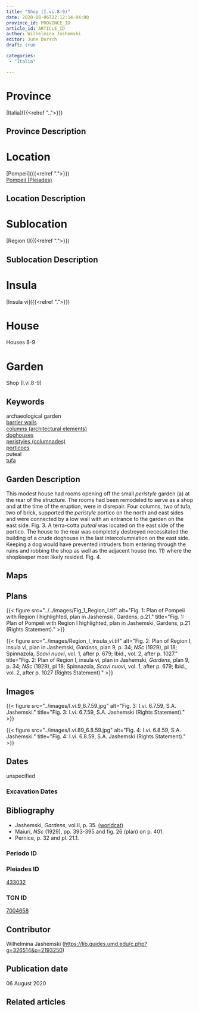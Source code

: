 ```yaml
---
title: "Shop (I.vi.8-9)"
date: 2020-08-06T22:12:14-04:00
province_id: PROVINCE_ID
article_id: ARTICLE_ID
author: Wilhelmina Jashemski
editor: June Dorsch
draft: true

categories:
 - "Italia"

---
```


# Province

[Italia]({{<relref "..">}})

## Province Description

<!-- DESCRIPTION -->


# Location

[Pompeii]({{<relref ".">}}) \
[Pompeii (Pleiades)](https://pleiades.stoa.org/places/433032)

## Location Description

<!-- LEAVE THIS BLANK FOR NOW -->

# Sublocation

[Region I]({{<relref ".">}})

## Sublocation Description

<!-- DESCRIPTION -->

# Insula

[Insula vi]({{<relref ".">}})

# House

Houses 8-9

# Garden

Shop (I.vi.8-9)

## Keywords

archaeological garden \
[barrier walls](http://vocab.getty.edu/page/aat/300419302) \
[columns (architectural elements)](http://vocab.getty.edu/page/aat/300001571) \
[doghouses](http://vocab.getty.edu/page/aat/300004984) \
[peristyles (columnades)](http://vocab.getty.edu/page/aat/300004029) \
[porticoes](http://vocab.getty.edu/page/aat/300004145) \
puteal \
[tufa](http://vocab.getty.edu/page/aat/300011712)

## Garden Description

This modest house had rooms opening off the small *peristyle* garden (a) at the rear of the structure. The rooms had been remodeled to serve as a shop and at the time of the eruption, were in disrepair. Four columns, two of tufa, two of brick, supported the *peristyle* portico on the north and east sides and were connected by a low wall with an entrance to the garden on the east side. Fig. 3. A terra-cotta *puteal* was located on the east side of the portico. The house to the rear was completely destroyed necessitated the building of a crude doghouse in the last intercolumniation on the east side. Keeping a dog would have prevented intruders from entering through the ruins and robbing the shop as well as the adjacent house (no. 11) where the shopkeeper most likely resided. Fig. 4.

## Maps

<!--
OLD WAY (DO NOT USE)
![alt_text](../../images/image_name.ext)
*CAPTION*

NEW WAY ↓↓↓↓
{{< figure src="../../images/image_name.ext" alt="ALT_TEXT" title="CAPTION" >}}
-->

## Plans

{{< figure src="../../images/Fig_1_Region_I.tif" alt="Fig. 1: Plan of Pompeii with Region I highlighted, plan in Jashemski, Gardens, p.21." title="Fig. 1: Plan of Pompeii with Region I highlighted, plan in Jashemski, Gardens, p.21 (Rights Statement)." >}}

{{< figure src="../images/Region_I_insula_vi.tif" alt="Fig. 2: Plan of Region I, insula vi, plan in Jashemski, *Gardens*, plan 9, p. 34; *NSc* (1929), pl 18; Spinnazola, *Scavi nuovi*, vol. 1, after p. 679; Ibid., vol. 2, after p. 1027." title="Fig. 2: Plan of Region I, insula vi, plan in Jashemski, *Gardens*, plan 9, p. 34; *NSc* (1929), pl 18; Spinnazola, *Scavi nuovi*, vol. 1, after p. 679; Ibid., vol. 2, after p. 1027 (Rights Statement)." >}}

## Images

{{< figure src="../images/I.vi.9_6.7.59.jpg" alt="Fig. 3: I.vi. 6.7.59, S.A. Jashemski." title="Fig. 3: I.vi. 6.7.59, S.A. Jashemski (Rights Statement)." >}}

{{< figure src="../images/I.vi.89_6.8.59.jpg" alt="Fig. 4: I.vi. 6.8.59, S.A. Jashemski." title="Fig. 4: I.vi. 6.8.59, S.A. Jashemski (Rights Statement)." >}}

## Dates

unspecified

### Excavation Dates


## Bibliography

* Jashemski, *Gardens*, vol.II, p. 35. [(worldcat)](http://www.worldcat.org/oclc/921816405)
* Maiuri, *NSc* (1929), pp. 393-395 and fig. 26 (plan) on p. 401.
* Pernice, p. 32 and pl. 21.1.

### Periodo ID

<!-- [PERIODO_ID](https://pleiades.stoa.org/places/PLEIADES_ID) -->

### Pleiades ID

[433032](https://pleiades.stoa.org/places/433032)

### TGN ID

[7004658](http://vocab.getty.edu/page/tgn/7004658)

## Contributor

Wilhelmina Jashemski (https://lib.guides.umd.edu/c.php?g=326514&p=2193250)

## Publication date

06 August 2020

## Related articles

<!-- Links to other related articles. Leave blank for now -->
